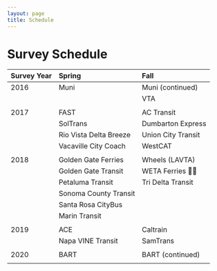 ```yaml
---
layout: page
title: Schedule
---
```


# Survey Schedule


| **Survey Year**                  | **Spring**             | **Fall**               |
|:---------------------------------|:-----------------------|:-----------------------|
| 2016                             | Muni                   | Muni (continued)       |
|                                  |                        | VTA                    |
|                                  |                        |                        |
| 2017                             | FAST                   | AC Transit             |
|                                  | SolTrans               | Dumbarton Express      |
| 				   | Rio Vista Delta Breeze | Union City Transit     |
| 				   | Vacaville City Coach   | WestCAT                |
|                                  |                        |	                     |
| 2018                             | Golden Gate Ferries    | Wheels (LAVTA)         |
|                                  | Golden Gate Transit    | WETA Ferries           |
|                                  | Petaluma Transit       | Tri Delta Transit      |
|                                  | Sonoma County Transit  |	                     |
|                                  | Santa Rosa CityBus     |	                     |
|                                  | Marin Transit          |	                     |
|                                  |                        |	                     |
| 2019                             | ACE                    | Caltrain               |
|                                  | Napa VINE Transit      | SamTrans               |
|                                  |                        |	                     |
| 2020                             | BART                   | BART (continued)       |
|                                  |                        |	                     |






